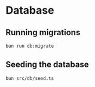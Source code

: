 # Database

## Running migrations

```bash
bun run db:migrate
```

## Seeding the database

```bash
bun src/db/seed.ts
```
